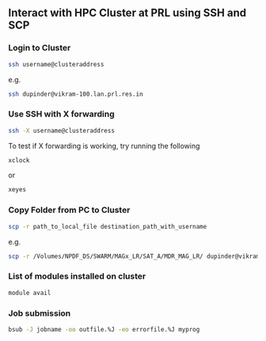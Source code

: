 Interact with HPC Cluster at PRL using SSH and SCP
-------------------------------------------------


### Login to Cluster
```bash
ssh username@clusteraddress
```
e.g. 
```bash
ssh dupinder@vikram-100.lan.prl.res.in
```
### Use SSH with X forwarding
```bash
ssh -X username@clusteraddress
```
To test if X forwarding is working, try running the following
```bash
xclock 
```
or
```bash
xeyes
```


### Copy Folder from PC to Cluster
```bash
scp -r path_to_local_file destination_path_with_username
```
e.g.
```bash
scp -r /Volumes/NPDF_DS/SWARM/MAGx_LR/SAT_A/MDR_MAG_LR/ dupinder@vikram-100.lan.prl.res.in:~/Data/SWARM//SAT_A/  
```

### List of modules installed on cluster
```bash
module avail
```

### Job submission
```bash
bsub -J jobname -oo outfile.%J -eo errorfile.%J myprog
```



